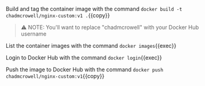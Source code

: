 Build and tag the container image with the command `docker build -t chadmcrowell/nginx-custom:v1 .`{{copy}}

> ⚠️ NOTE: You'll want to replace "chadmcrowell" with your Docker Hub username

List the container images with the command `docker images`{{exec}}

Login to Docker Hub with the command `docker login`{{exec}}

Push the image to Docker Hub with the command `docker push chadmcrowell/nginx-custom:v1`{{copy}}

